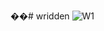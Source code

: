��#   w r i d d e n 
![W1](https://github.com/cremegon/wridden/assets/116914360/6ec4b1ab-bed0-46c4-9dd0-aa16ff4b76f9.jpg)
